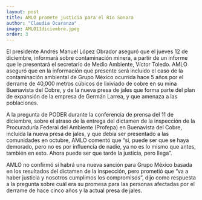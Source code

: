 ```yaml
---
layout: post
title: AMLO promete justicia para el Río Sonora
author: "Claudia Ocaranza"
image: AMLO11diciembre.jpeg
order: 3
---
```


El presidente Andrés Manuel López Obrador aseguró que el jueves 12 de diciembre, informará sobre contaminación minera, a partir de un informe que le presentará el secretario de Medio Ambiente, Víctor Toledo. AMLO aseguró que en la información que presente será incluido el caso de la contaminación ambiental de Grupo México ocurrida hace 5 años por el derrame de 40,000 metros cúbicos de lixiviado de cobre en su mina Buenavista del Cobre, y de la nueva presa de jales que forma parte del plan de expansión de la empresa de Germán Larrea, y que amenaza a las poblaciones.

A la pregunta de PODER durante la conferencia de prensa del 11 de diciembre, sobre el atraso de la entrega del dictamen de la inspección de la Procuraduría Federal del Ambiente (Profepa) en Buenavista del Cobre, incluida la nueva presa de jales, y que debía ser presentado a las comunidades en octubre, AMLO comentó que “sí, puede ser que se haya demorado, pero no es por influencia de nadie, ya no es lo mismo que antes, también en esto. Ahora puede ser que tarde la justicia, pero llega”. 

AMLO no confirmó si habrá una nueva sanción para Grupo México basada en los resultados del dictamen de la inspección, pero prometió que “va a haber justicia y nosotros cumplimos los compromisos”, dijo como respuesta a la pregunta sobre cuál era su promesa para las personas afectadas por el derrame de hace cinco años y la actual presa de jales.
